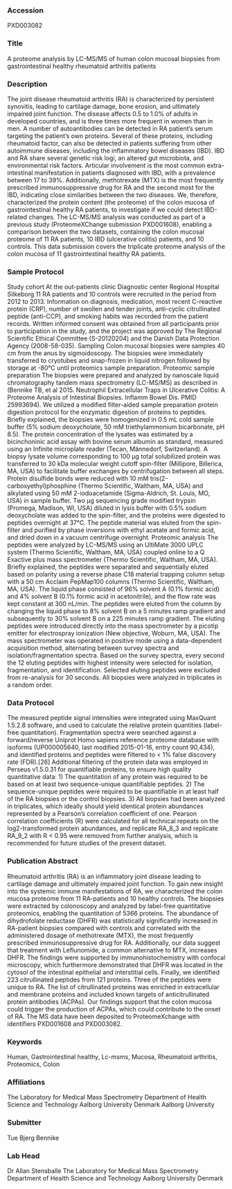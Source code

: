 ### Accession
PXD003082

### Title
A proteome analysis by LC-MS/MS of human colon mucosal biopsies from gastrointestinal healthy rheumatoid arthritis patients

### Description
The joint disease rheumatoid arthritis (RA) is characterized by persistent synovitis, leading to cartilage damage, bone erosion, and ultimately impaired joint function. The disease affects 0.5 to 1.0% of adults in developed countries, and is three times more frequent in women than in men. A number of autoantibodies can be detected in RA patient’s serum targeting the patient’s own proteins. Several of these proteins, including rheumatoid factor, can also be detected in patients suffering from other autoimmune diseases, including the inflammatory bowel diseases (IBD). IBD and RA share several genetic risk logi, an altered gut microbiota, and environmental risk factors. Articular involvement is the most common extra-intestinal manifestation in patients diagnosed with IBD, with a prevalence between 17 to 39%. Additionally, methotrexate (MTX) is the most frequently prescribed immunosuppressive drug for RA and the second most for the IBD, indicating close similarities between the two diseases.  We, therefore, characterized the protein content (the proteome) of the colon mucosa of gastrointestinal healthy RA patients, to investigate if we could detect IBD-related changes. The LC-MS/MS analysis was conducted as part of a previous study (ProteomeXChange submission PXD001608), enabling a comparison between the two datasets, containing the colon mucosal proteome of 11 RA patients, 10 IBD (ulcerative colitis) patients, and 10 controls. This data submission covers the triplicate proteome analysis of the colon mucosa of 11 gastrointestinal healthy RA patients.

### Sample Protocol
Study cohort At the out-patients clinic Diagnostic center Regional Hospital Silkeborg 11 RA patients and 10 controls were recruited in the period from 2012 to 2013. Information on diagnosis, medication, most recent C-reactive protein (CRP), number of swollen and tender joints, anti-cyclic citrullinated peptide (anti-CCP), and smoking habits was recorded from the patient records.  Written informed consent was obtained from all participants prior to participation in the study, and the project was approved by The Regional Scientific Ethical Committee (S-20120204) and the Danish Data Protection Agency (2008-58-035).  Sampling Colon mucosal biopsies were samples 40 cm from the anus by sigmoidoscopy. The biopsies were immediately transferred to cryotubes and snap-frozen in liquid nitrogen followed by storage at -80°C until proteomics sample preparation.  Proteomic sample preparation The biopsies were prepared and analyzed by nanoscale liquid chromatography tandem mass spectrometry (LC-MS/MS) as described in (Bennike TB, et al 2015. Neutrophil Extracellular Traps in Ulcerative Colitis: A Proteome Analysis of Intestinal Biopsies. Inflamm Bowel Dis. PMID 25993694). We utilized a modified filter-aided sample preparation protein digestion protocol for the enzymatic digestion of proteins to peptides. Briefly explained, the biopsies were homogenized in 0.5 mL cold sample buffer (5% sodium deoxycholate, 50 mM triethylammonium bicarbonate, pH 8.5). The protein concentration of the lysates was estimated by a bicinchoninic acid assay with bovine serum albumin as standard, measured using an Infinite microplate reader (Tecan, Männedorf, Switzerland). A biopsy lysate volume corresponding to 100 µg total solubilized protein was transferred to 30 kDa molecular weight cutoff spin-filter (Millipore, Billerica, MA, USA) to facilitate buffer exchanges by centrifugation between all steps. Protein disulfide bonds were reduced with 10 mM tris(2-carboxyethyl)phosphine (Thermo Scientific, Waltham, MA, USA) and alkylated using 50 mM 2-iodoacetamide (Sigma-Aldrich, St. Louis, MO, USA) in sample buffer. Two µg sequencing grade modified trypsin (Promega, Madison, WI, USA) diluted in lysis buffer with 0.5% sodium deoxycholate was added to the spin-filter, and the proteins were digested to peptides overnight at 37°C. The peptide material was eluted from the spin-filter and purified by phase inversions with ethyl acetate and formic acid, and dried down in a vacuum centrifuge overnight.  Proteomic analysis The peptides were analyzed by LC-MS/MS using an UltiMate 3000 UPLC system (Thermo Scientific, Waltham, MA, USA) coupled online to a Q Exactive plus mass spectrometer (Thermo Scientific, Waltham, MA, USA). Briefly explained, the peptides were separated and sequentially eluted based on polarity using a reverse phase C18 material trapping column setup with a 50 cm Acclaim PepMap100 columns (Thermo Scientific, Waltham, MA, USA). The liquid phase consisted of 96% solvent A (0.1% formic acid) and 4% solvent B (0.1% formic acid in acetonitrile), and the flow rate was kept constant at 300 nL/min. The peptides were eluted from the column by changing the liquid phase to 8% solvent B on a 5 minutes ramp gradient and subsequently to 30% solvent B on a 225 minutes ramp gradient. The eluting peptides were introduced directly into the mass spectrometer by a picotip emitter for electrospray ionization (New objective, Woburn, MA, USA). The mass spectrometer was operated in positive mode using a data-dependent acquisition method, alternating between survey spectra and isolation/fragmentation spectra. Based on the survey spectra, every second the 12 eluting peptides with highest intensity were selected for isolation, fragmentation, and identification. Selected eluting peptides were excluded from re-analysis for 30 seconds. All biopsies were analyzed in triplicates in a random order.

### Data Protocol
The measured peptide signal intensities were integrated using MaxQuant 1.5.2.8 software, and used to calculate the relative protein quantities (label-free quantitation). Fragmentation spectra were searched against a forward/reverse Uniprot Homo sapiens reference proteome database with isoforms (UP000005640, last modified 2015-01-16, entry count 90,434), and identified proteins and peptides were filtered to < 1% false discovery rate (FDR).[26] Additional filtering of the protein data was employed in Perseus v1.5.0.31 for quantifiable proteins, to ensure high quality quantitative data: 1) The quantitation of any protein was required to be based on at least two sequence-unique quantifiable peptides. 2) The sequence-unique peptides were required to be quantifiable in at least half of the RA biopsies or the control biopsies. 3) All biopsies had been analyzed in triplicates, which ideally should yield identical protein abundances represented by a Pearson’s correlation coefficient of one. Pearson correlation coefficients (R) were calculated for all technical repeats on the log2-transformed protein abundances, and replicate RA_8_3 and replicate RA_9_2 with R < 0.95 were removed from further analysis, which is recommended for future studies of the present dataset.

### Publication Abstract
Rheumatoid arthritis (RA) is an inflammatory joint disease leading to cartilage damage and ultimately impaired joint function. To gain new insight into the systemic immune manifestations of RA, we characterized the colon mucosa proteome from 11 RA-patients and 10 healthy controls. The biopsies were extracted by colonoscopy and analyzed by label-free quantitative proteomics, enabling the quantitation of 5366 proteins. The abundance of dihydrofolate reductase (DHFR) was statistically significantly increased in RA-patient biopsies compared with controls and correlated with the administered dosage of methotrexate (MTX), the most frequently prescribed immunosuppressive drug for RA. Additionally, our data suggest that treatment with Leflunomide, a common alternative to MTX, increases DHFR. The findings were supported by immunohistochemistry with confocal microscopy, which furthermore demonstrated that DHFR was located in the cytosol of the intestinal epithelial and interstitial cells. Finally, we identified 223 citrullinated peptides from 121 proteins. Three of the peptides were unique to RA. The list of citrullinated proteins was enriched in extracellular and membrane proteins and included known targets of anticitrullinated protein antibodies (ACPAs). Our findings support that the colon mucosa could trigger the production of ACPAs, which could contribute to the onset of RA. The MS data have been deposited to ProteomeXchange with identifiers PXD001608 and PXD003082.

### Keywords
Human, Gastrointestinal healthy, Lc-msms, Mucosa, Rheumatoid arthritis, Proteomics, Colon

### Affiliations
The Laboratory for Medical Mass Spectrometry Department of Health Science and Technology Aalborg University Denmark
Aalborg University

### Submitter
Tue Bjerg Bennike

### Lab Head
Dr Allan Stensballe
The Laboratory for Medical Mass Spectrometry Department of Health Science and Technology Aalborg University Denmark



